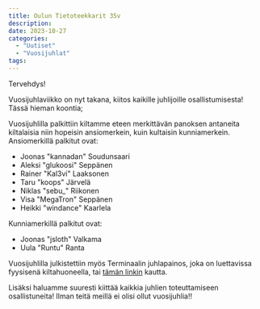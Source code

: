 ```yaml
---
title: Oulun Tietoteekkarit 35v
description:
date: 2023-10-27
categories:
  - "Uutiset"
  - "Vuosijuhlat"
tags:
---
```


Tervehdys!

Vuosijuhlaviikko on nyt takana, kiitos kaikille juhlijoille osallistumisesta! Tässä hieman koontia;

Vuosijuhlilla palkittiin kiltamme eteen merkittävän panoksen antaneita kiltalaisia niin hopeisin ansiomerkein, kuin kultaisin kunniamerkein.
Ansiomerkillä palkitut ovat:
- Joonas "kannadan" Soudunsaari
- Aleksi "glukoosi" Seppänen
- Rainer "Kal3vi" Laaksonen
- Taru "koops" Järvelä
- Niklas "sebu_" Riikonen
- Visa "MegaTron" Seppänen
- Heikki "windance" Kaarlela

Kunniamerkillä palkitut ovat:
- Joonas "jsloth" Valkama
- Uula "Runtu" Ranta

Vuosijuhlilla julkistettiin myös Terminaalin juhlapainos, joka on luettavissa fyysisenä kiltahuoneella, tai [tämän linkin](https://otit.fi/toiminta/terminaali/verkkoversiot/vuosijuhlapainokset/otit_35v.pdf) kautta.

Lisäksi haluamme suuresti kiittää kaikkia juhlien toteuttamiseen osallistuneita! Ilman teitä meillä ei olisi ollut vuosijuhlia!!
